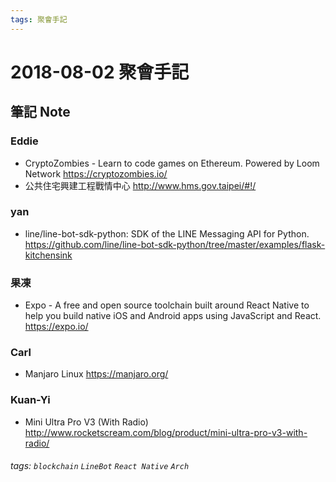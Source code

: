 ```yaml
---
tags: 聚會手記
---
```


2018-08-02 聚會手記
===

筆記 Note
---

### Eddie
- CryptoZombies - Learn to code games on Ethereum. Powered by Loom Network
https://cryptozombies.io/
- 公共住宅興建工程戰情中心
http://www.hms.gov.taipei/#!/

### yan
- line/line-bot-sdk-python: SDK of the LINE Messaging API for Python.
https://github.com/line/line-bot-sdk-python/tree/master/examples/flask-kitchensink

### 果凍
- Expo - A free and open source toolchain built around React Native to help you build native iOS and Android apps using JavaScript and React.
https://expo.io/

### Carl
- Manjaro Linux
https://manjaro.org/

### Kuan-Yi
- Mini Ultra Pro V3 (With Radio)
http://www.rocketscream.com/blog/product/mini-ultra-pro-v3-with-radio/

###### tags: `blockchain` `LineBot` `React Native` `Arch`
